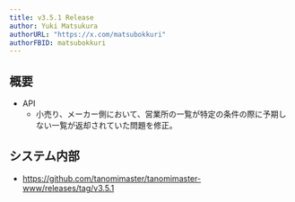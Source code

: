 ```yaml
---
title: v3.5.1 Release
author: Yuki Matsukura
authorURL: "https://x.com/matsubokkuri"
authorFBID: matsubokkuri
---
```


## 概要

- API
  - 小売り、メーカー側において、営業所の一覧が特定の条件の際に予期しない一覧が返却されていた問題を修正。

## システム内部

- https://github.com/tanomimaster/tanomimaster-www/releases/tag/v3.5.1


